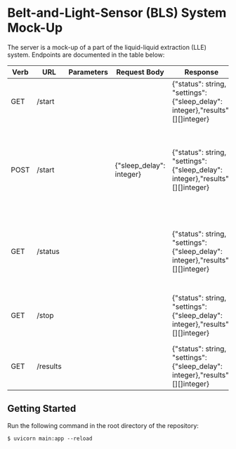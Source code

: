 # Belt-and-Light-Sensor (BLS) System Mock-Up

The server is a mock-up of a part of the liquid-liquid extraction (LLE) system. Endpoints are documented in the table below:

| Verb | URL | Parameters | Request Body | Response | Description |
| --- | --- | --- | --- | --- | --- |
| GET | /start |  |  | {"status": string, "settings":{"sleep_delay": integer},"results": [][]integer} | Starts the experiment |
| POST | /start |  | {"sleep_delay": integer} | {"status": string, "settings":{"sleep_delay": integer},"results": [][]integer} | Starts the experiment. “sleep_delay” imitates some work being done on the server for this amount of seconds |
| GET | /status |  |  | {"status": string, "settings":{"sleep_delay": integer},"results": [][]integer} | Returns the current status of the server altogether with settings and results if available |
| GET | /stop |  |  | {"status": string, "settings":{"sleep_delay": integer},"results": [][]integer} | Stops the experiment and removes all the temporary data |
| GET | /results |  |  | {"status": string, "settings":{"sleep_delay": integer},"results": [][]integer} | Returns the results of the experiment |

## Getting Started

Run the following command in the root directory of the repository:

```shell
$ uvicorn main:app --reload
```
